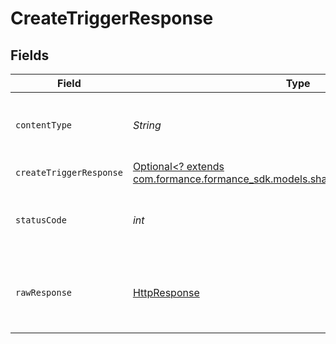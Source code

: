 # CreateTriggerResponse


## Fields

| Field                                                                                                                             | Type                                                                                                                              | Required                                                                                                                          | Description                                                                                                                       |
| --------------------------------------------------------------------------------------------------------------------------------- | --------------------------------------------------------------------------------------------------------------------------------- | --------------------------------------------------------------------------------------------------------------------------------- | --------------------------------------------------------------------------------------------------------------------------------- |
| `contentType`                                                                                                                     | *String*                                                                                                                          | :heavy_check_mark:                                                                                                                | HTTP response content type for this operation                                                                                     |
| `createTriggerResponse`                                                                                                           | [Optional<? extends com.formance.formance_sdk.models.shared.CreateTriggerResponse>](../../models/shared/CreateTriggerResponse.md) | :heavy_minus_sign:                                                                                                                | Created trigger                                                                                                                   |
| `statusCode`                                                                                                                      | *int*                                                                                                                             | :heavy_check_mark:                                                                                                                | HTTP response status code for this operation                                                                                      |
| `rawResponse`                                                                                                                     | [HttpResponse<InputStream>](https://docs.oracle.com/en/java/javase/11/docs/api/java.net.http/java/net/http/HttpResponse.html)     | :heavy_check_mark:                                                                                                                | Raw HTTP response; suitable for custom response parsing                                                                           |